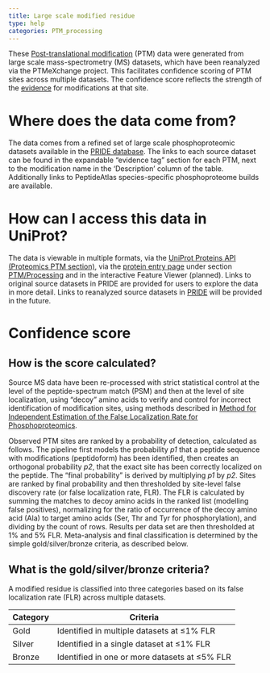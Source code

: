 ```yaml
---
title: Large scale modified residue
type: help
categories: PTM_processing
---
```


These [Post-translational modification](https://www.uniprot.org/help/post-translational_modification) (PTM) data were generated from large scale mass-spectrometry (MS) datasets, which have been reanalyzed via the PTMeXchange project. This facilitates confidence scoring of PTM sites across multiple datasets. The confidence score reflects the strength of the [evidence](https://www.uniprot.org/help/evidences) for modifications at that site. 

# Where does the data come from?

The data comes from a refined set of large scale phosphoproteomic datasets available in the [PRIDE database](https://www.ebi.ac.uk/pride/). The links to each source dataset can be found in the expandable “evidence tag” section for each PTM, next to the modification name in the ‘Description’ column of the table. Additionally links to PeptideAtlas species-specific phosphoproteome builds are available.

# How can I access this data in UniProt?

The data is viewable in multiple formats, via the [UniProt Proteins API (Proteomics PTM section)](https://www.uniprot.org/help/programmatic_access), via the [protein entry page](https://www.uniprot.org/help/explore_uniprotkb_entry) under section [PTM/Processing](https://www.uniprot.org/help/ptm_processing_section) and in the interactive Feature Viewer (planned). Links to original source datasets in PRIDE are provided for users to explore the data in more detail. Links to reanalyzed source datasets in [PRIDE](https://www.ebi.ac.uk/pride/) will be provided in the future.


# Confidence score

## How is the score calculated?
Source MS data have been re-processed with strict statistical control at the level of the peptide-spectrum match (PSM) and then at the level of site localization, using “decoy” amino acids to verify and control for incorrect identification of modification sites, using methods described in [Method for Independent Estimation of the False Localization Rate for Phosphoproteomics](https://pubs.acs.org/doi/full/10.1021/acs.jproteome.1c00827).

Observed PTM sites are ranked by a probability of detection, calculated as follows. The pipeline first models the probability *p1* that a peptide sequence with modifications (peptidoform) has been identified, then creates an orthogonal probability *p2*, that the exact site has been correctly localized on the peptide. The “final probability” is derived by multiplying *p1* by *p2*. Sites are ranked by final probability and then thresholded by site-level false discovery rate (or false localization rate, FLR). The FLR is calculated by summing the matches to decoy amino acids in the ranked list (modelling false positives), normalizing for the ratio of occurrence of the decoy amino acid (Ala) to target amino acids (Ser, Thr and Tyr for phosphorylation), and dividing by the count of rows. Results per data set are then thresholded at 1% and 5% FLR. Meta-analysis and final classification is determined by the simple gold/silver/bronze criteria, as described below.

## What is the gold/silver/bronze criteria?

A modified residue is classified into three categories based on its false localization rate (FLR) across multiple datasets.

| Category | Criteria                                      |
|----------|-----------------------------------------------|
| Gold     | Identified in multiple datasets at ≤1% FLR    |
| Silver   | Identified in a single dataset at ≤1% FLR     |
| Bronze   | Identified in one or more datasets at ≤5% FLR |
